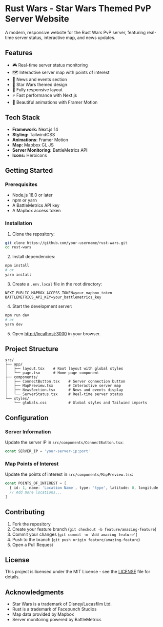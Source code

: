 # Rust Wars - Star Wars Themed PvP Server Website

A modern, responsive website for the Rust Wars PvP server, featuring real-time server status, interactive map, and news updates.

## Features

- 🎮 Real-time server status monitoring
- 🗺️ Interactive server map with points of interest
- 📰 News and events section
- 🚀 Star Wars themed design
- 📱 Fully responsive layout
- ⚡ Fast performance with Next.js
- 🎨 Beautiful animations with Framer Motion

## Tech Stack

- **Framework:** Next.js 14
- **Styling:** TailwindCSS
- **Animations:** Framer Motion
- **Map:** Mapbox GL JS
- **Server Monitoring:** BattleMetrics API
- **Icons:** Heroicons

## Getting Started

### Prerequisites

- Node.js 18.0 or later
- npm or yarn
- A BattleMetrics API key
- A Mapbox access token

### Installation

1. Clone the repository:
```bash
git clone https://github.com/your-username/rust-wars.git
cd rust-wars
```

2. Install dependencies:
```bash
npm install
# or
yarn install
```

3. Create a `.env.local` file in the root directory:
```env
NEXT_PUBLIC_MAPBOX_ACCESS_TOKEN=your_mapbox_token
BATTLEMETRICS_API_KEY=your_battlemetrics_key
```

4. Start the development server:
```bash
npm run dev
# or
yarn dev
```

5. Open [http://localhost:3000](http://localhost:3000) in your browser.

## Project Structure

```
src/
├── app/
│   ├── layout.tsx    # Root layout with global styles
│   └── page.tsx      # Home page component
├── components/
│   ├── ConnectButton.tsx    # Server connection button
│   ├── MapPreview.tsx       # Interactive server map
│   ├── NewsSection.tsx      # News and events display
│   └── ServerStatus.tsx     # Real-time server status
└── styles/
    └── globals.css          # Global styles and Tailwind imports
```

## Configuration

### Server Information

Update the server IP in `src/components/ConnectButton.tsx`:

```typescript
const SERVER_IP = 'your-server-ip:port'
```

### Map Points of Interest

Update the points of interest in `src/components/MapPreview.tsx`:

```typescript
const POINTS_OF_INTEREST = [
  { id: 1, name: 'Location Name', type: 'type', latitude: 0, longitude: 0 },
  // Add more locations...
]
```

## Contributing

1. Fork the repository
2. Create your feature branch (`git checkout -b feature/amazing-feature`)
3. Commit your changes (`git commit -m 'Add amazing feature'`)
4. Push to the branch (`git push origin feature/amazing-feature`)
5. Open a Pull Request

## License

This project is licensed under the MIT License - see the [LICENSE](LICENSE) file for details.

## Acknowledgments

- Star Wars is a trademark of Disney/Lucasfilm Ltd.
- Rust is a trademark of Facepunch Studios
- Map data provided by Mapbox
- Server monitoring powered by BattleMetrics

